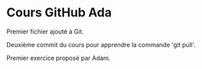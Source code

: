 # Cours GitHub Ada

Premier fichier ajouté à Git.

Deuxième commit du cours pour apprendre la commande 'git pull'.

Premier exercice proposé par Adam.